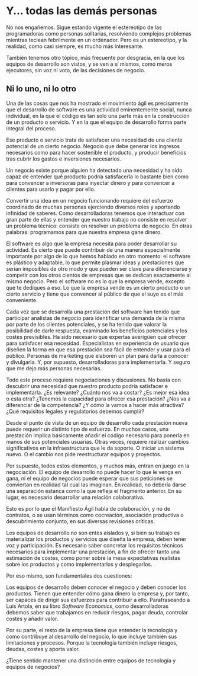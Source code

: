 #  Y... todas las demás personas

No nos engañemos. Sigue estando vigente el estereotipo de las programadoras como personas solitarias, resolviendo complejos problemas mientras teclean febrilmente en un ordenador. Pero es un estereotipo, y la realidad, como casi siempre, es mucho más interesante.

También tenemos otro tópico, más frecuente por desgracia, en la que los equipos de desarrollo son vistos, y se ven a sí mismos, como meros ejecutores, sin voz ni voto, de las decisiones de negocio.

## Ni lo uno, ni lo otro

Una de las cosas que nos ha mostrado el movimiento ágil es precisamente que el desarrollo de software es una actividad eminentemente social, nunca individual, en la que el código es tan solo una parte más en la construcción de un producto o servicio. Y en la que el equipo de desarrollo forma parte integral del proceso.

Ese producto o servicio trata de satisfacer una necesidad de una cliente potencial de un cierto negocio. Negocio que debe generar los ingresos necesarios como para hacer sostenible el producto, y producir beneficios tras cubrir los gastos e inversiones necesarios.

Un negocio existe porque alguien ha detectado una necesidad y ha sido capaz de entender qué producto podría satisfacerla lo bastante bien como para convencer a inversoras para inyectar dinero y para convencer a clientes para usarlo y pagar por ello.

Convertir una idea en un negocio funcionando requiere del esfuerzo coordinado de muchas personas ejerciendo diversos roles y aportando infinidad de saberes. Como desarrolladoras tenemos que interactuar con gran parte de ellas y entender que nuestro trabajo no consiste en resolver un problema técnico: consiste en resolver un problema de negocio. En otras palabras: programamos para que nuestra empresa gane dinero.

El software es algo que la empresa necesita para poder desarrollar su actividad. Es cierto que puede contribuir de una manera especialmente importante por algo de lo que hemos hablado en otro momento: el software es plástico y adaptable, lo que permite plasmar ideas y prestaciones que serían imposibles de otro modo y que pueden ser clave para diferenciarse y competir con los otros cientos de empresas que se dedican exactamente al mismo negocio. Pero el software no es lo que la empresa vende, excepto que te dediques a eso. Lo que la empresa vende es un cierto producto o un cierto servicio y tiene que convencer al público de que el suyo es el más conveniente.

Cada vez que se desarrolla una prestación del software han tenido que participar analistas de negocio para identificar una demanda de la misma por parte de los clientes potenciales, y se ha tenido que valorar la posibilidad de darle respuesta, examinado los beneficios potenciales y los costes previsibles. Ha sido necesario que expertas averigüen qué ofrecer para satisfacer esa necesidad. Especialistas en experiencia de usuario que diseñen la forma en que esa prestación sea fácil de entender y usar para el público. Personas de marketing que elaboren un plan para darla a conocer y divulgarla. Y, por supuesto, desarrolladoras para implementarla. Y seguro que me dejo más personas necesarias.

Todo este proceso requiere negociaciones y discusiones. No basta con descubrir una necesidad que nuestro producto podría satisfacer e implementarla. ¿Es relevante? ¿Cuánto nos va a costar? ¿Es mejor esa idea o esta otra? ¿Tenemos la capacidad para ofrecer esa prestación? ¿Nos va a diferenciar de la competencia? ¿Y cómo la vamos a hacer más atractiva? ¿Qué requisitos legales y regulatorios debemos cumplir?

Desde el punto de vista de un equipo de desarrollo cada prestación nueva puede requerir un distinto tipo de esfuerzo. En muchos casos, una prestación implica básicamente añadir el código necesario para ponerla en manos de sus potenciales usuarias. Otras veces, requiere realizar cambios significativos en la infraestructura que le da soporte. O iniciar un sistema nuevo. O el cambio nos pide reestructurar equipos y proyectos.

Por supuesto, todos estos elementos, y muchos más, entran en juego en la negociación. El equipo de desarrollo no puede hacer lo que le venga en gana, ni el equipo de negocios puede esperar que sus peticiones se conviertan en realidad tal cual las imaginan. En realidad, no debería darse una separación estanca como la que refleja el fragmento anterior. En su lugar, es necesario desarrollar una relación colaborativa.

Esto es por lo que el Manifiesto Ágil habla de colaboración, y no de contratos, o se usan términos como cocreación, asociación productiva o descubrimiento conjunto, en sus diversas revisiones críticas.

Los equipos de desarrollo no son entes aislados y, si bien su trabajo es materializar los productos y servicios que diseña la empresa, deben tener voz y participación. Es necesario saber concretar los requisitos técnicos necesarios para implementar una prestación, a fin de ofrecer tanto una estimación de costes, como poner sobre la mesa expectativas realistas sobre los productos y como implementarlos y desplegarlos.

Por eso mismo, son fundamentales dos cuestiones:

Los equipos de desarrollo deben conocer el negocio y deben conocer los productos. Tienen que entender cómo gana dinero la empresa y, por tanto, ser capaces de dirigir sus esfuerzos para contribuir a ello. Parafraseando a Luis Artola, en su libro _Software Economics_, como desarrolladoras debemos saber que trabajamos en reducir riesgos, pagar deuda, controlar costes y añadir valor.

Por su parte, el resto de la empresa tiene que entender la tecnología y como contribuye al desarrollo del negocio, lo que incluye también sus limitaciones y procesos. Porque la tecnología también incluye riesgos, deudas, costes y aporta valor.

¿Tiene sentido mantener una distinción entre equipos de tecnología y equipos de negocios?
